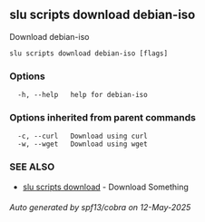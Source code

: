 ## slu scripts download debian-iso

Download debian-iso

```
slu scripts download debian-iso [flags]
```

### Options

```
  -h, --help   help for debian-iso
```

### Options inherited from parent commands

```
  -c, --curl   Download using curl
  -w, --wget   Download using wget
```

### SEE ALSO

* [slu scripts download](slu_scripts_download.md)	 - Download Something

###### Auto generated by spf13/cobra on 12-May-2025
